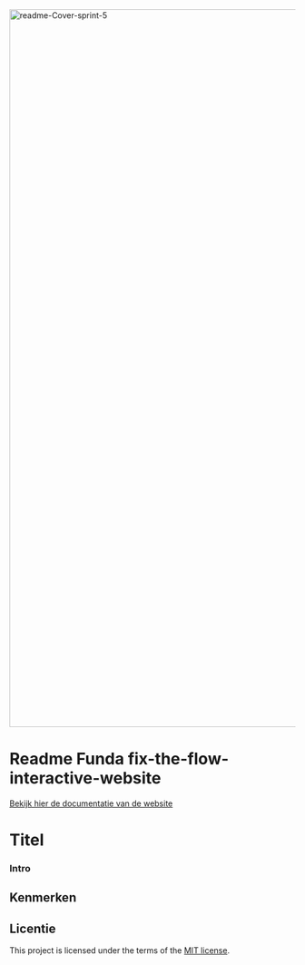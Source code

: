 <img width="1265" alt="readme-Cover-sprint-5" src="https://github.com/driezie/fix-the-flow-interactive-website/assets/80174866/bc07da8c-ae6b-4eab-81e0-9173e0f1a22e">

# Readme Funda fix-the-flow-interactive-website

[Bekijk hier de documentatie van de website](https://github.com/driezie/fix-the-flow-interactive-website/wiki/Development-Lifecycle)
# Titel
<!-- Geef je project een titel en schrijf in één zin wat het is -->

### Intro

## Kenmerken
<!-- Bij Kenmerken staat welke technieken zijn gebruikt en hoe. Wat is de HTML structuur? Wat zijn de belangrijkste dingen in CSS? Wat is er met JS gedaan en hoe? -->

## Licentie

This project is licensed under the terms of the [MIT license](./LICENSE).

